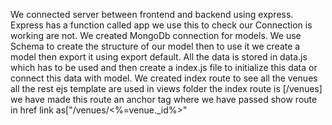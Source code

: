 We connected server between frontend and backend using express. Express has a function called app we use this to check our Connection is working are not.
We created MongoDb connection for models. We use Schema to create the structure of our model then to use it we create a model then export it using export default.
All the data is stored in data.js which has to be used and then create a index.js file to initialize this data or connect this data with model.
We created index route to see all the venues all the rest ejs template are used in views folder 
the index route is [/venues] we have made this route an anchor tag where we have passed show route in href link as["/venues/<%=venue._id%>"  
